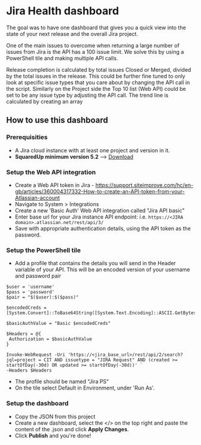 # Jira Health dashboard

The goal was to have one dashboard that gives you a quick view into the state of your next release and the overall Jira project.

One of the main issues to overcome when returning a large number of issues from Jira is the API has a 100 issue limit. We solve this by using a PowerShell tile and making multiple API calls.

Release completion is calculated by total issues Closed or Merged, divided by the total issues in the release. This could be further fine tuned to only look at specific issue types that you care about by changing the API call in the script.
Similarly on the Project side the Top 10 list (Web API) could be set to be any issue type by adjusting the API call.
The trend line is calculated by creating an array

## How to use this dashboard

### Prerequisities
- A Jira cloud instance with at least one project and version in it.
- **SquaredUp minimum version 5.2** --> [Download](https://download.squaredup.com/)

### Setup the Web API integration
- Create a Web API token in Jira - https://support.siteimprove.com/hc/en-gb/articles/360004317332-How-to-create-an-API-token-from-your-Atlassian-account
- Navigate to System > Integrations
- Create a new 'Basic Auth' Web API integration called "Jira API basic"
- Enter base url for your Jira instance API endpoint: i.e. `https://<JIRA domain>.atlassian.net/rest/api/3/`
- Save with appropriate authentication details, using the API token as the password.

### Setup the PowerShell tile
- Add a profile that contains the details you will send in the Header variable of your API. This will be an encoded version of your username and password pair 
```
$user = 'username'
$pass = 'password'
$pair = "$($user):$($pass)"

$encodedCreds = [System.Convert]::ToBase64String([System.Text.Encoding]::ASCII.GetBytes($pair))

$basicAuthValue = "Basic $encodedCreds"

$Headers = @{
 Authorization = $basicAuthValue
}

Invoke-WebRequest -Uri 'https://<jira_base_url>/rest/api/2/search?jql=project = CIT AND issuetype = "JIRA Request" AND (created >= startOfDay(-30d) OR updated >= startOfDay(-30d))' `
-Headers $Headers
```
- The profile should be named "Jira PS"
- On the tile select Default in Environment, under 'Run As'.

### Setup the dashboard
- Copy the JSON from this project
- Create a new dashboard, select the </> on the top right and paste the content of the .json and click **Apply Changes**.
- Click **Publish** and you're done!
